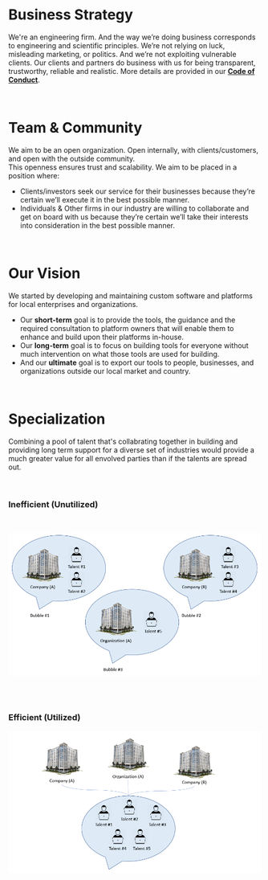 # Business Strategy
We're an engineering firm. And the way we’re doing business corresponds to engineering and scientific principles. We’re not relying on luck, misleading marketing, or politics. And we’re not exploiting vulnerable clients.
Our clients and partners do business with us for being transparent, trustworthy, reliable and realistic.
More details are provided in our <a href="https://github.com/ShiftSoftware/The-Shift-Method/blob/main/Code%20of%20Conduct.md"><strong>Code of Conduct</strong></a>.

<br/>

# Team & Community
We aim to be an open organization. Open internally, with clients/customers, and open with the outside community.<br/>
This openness ensures trust and scalability. We aim to be placed in a position where:
<ul>
  <li>Clients/investors seek our service for their businesses because they’re certain we’ll execute it in the best possible manner.</li>
  <li>Individuals & Other firms in our industry are willing to collaborate and get on board with us because they’re certain we’ll take their interests into consideration in the best possible manner.</li>
</ul>

<br/>

# Our Vision
We started by developing and maintaining custom software and platforms for local enterprises and organizations.<br/>
<ul>
  <li>Our <strong>short-term</strong> goal is to provide the tools, the guidance and the required consultation to platform owners that will enable them to enhance and build upon their platforms in-house.</li>
  <li>Our <strong>long-term</strong> goal is to focus on building tools for everyone without much intervention on what those tools are used for building.</li>
  <li>And our <strong>ultimate</strong> goal is to export our tools to people, businesses, and organizations outside our local market and country.</li>
</ul>


<br/>

# Specialization
Combining a pool of talent that's collabrating together in building and providing long term support for a diverse set of industries would provide a much greater value for all envolved parties than if the talents are spread out.
<br/><br/>

# 
### Inefficient (Unutilized)
<br/>

![Tux, the Linux mascot](assets/spread_out_talent.png)

<br/>

# 
### Efficient (Utilized)
![Tux, the Linux mascot](assets/combined_talent.png)
## 
